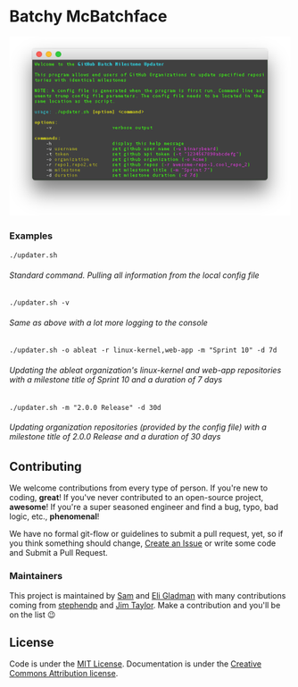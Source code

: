# Batchy McBatchface

![Necessary Screenshot](docs/screenshots/041917-help.png)

### Examples

```
./updater.sh
```
###### Standard command. Pulling all information from the local config file

```
./updater.sh -v
```
###### Same as above with a lot more logging to the console

```
./updater.sh -o ableat -r linux-kernel,web-app -m "Sprint 10" -d 7d
```
###### Updating the ableat organization's linux-kernel and web-app repositories with a milestone title of Sprint 10 and a duration of 7 days

```
./updater.sh -m "2.0.0 Release" -d 30d
```
###### Updating organization repositories (provided by the config file) with a milestone title of 2.0.0 Release and a duration of 30 days

## Contributing

We welcome contributions from every type of person. If you're new to coding, **great**! If you've never contributed to an open-source project, **awesome**! If you're a super seasoned engineer and find a bug, typo, bad logic, etc., **phenomenal**!

We have no formal git-flow or guidelines to submit a pull request, yet, so if you think something should change, [Create an Issue](https://github.com/ableat/batch-milestone-updater/issues/new) or write some code and Submit a Pull Request.

### Maintainers

This project is maintained by [Sam](https://github.com/binarybeard) and [Eli Gladman](https://github.com/egladman) with many contributions coming from [stephendp](https://github.com/stephendp) and [Jim Taylor](https://github.com/jalama). Make a contribution and you'll be on the list 😉

## License

Code is under the [MIT License](LICENSE). Documentation is under the [Creative Commons Attribution license]().
